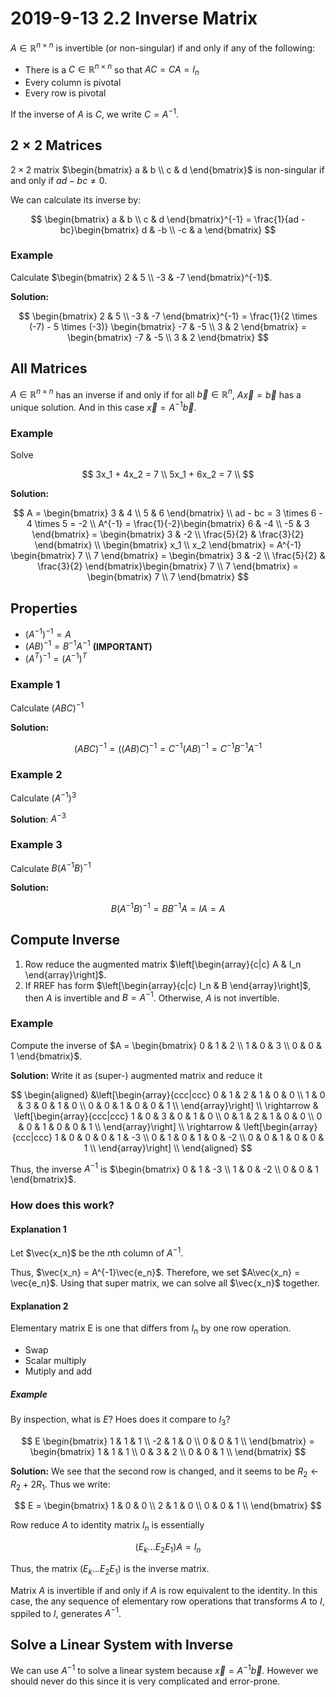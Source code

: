 # 2019-9-13 2.2 Inverse Matrix
$A \in \mathbb{R}^{n \times n}$ is invertible (or non-singular) if and only if any of the following:

- There is a $C \in \mathbb{R}^{n \times n}$ so that $AC = CA = I_n$
- Every column is pivotal
- Every row is pivotal

If the inverse of $A$ is $C$, we write $C = A^{-1}$.

## $2 \times 2$ Matrices
$2 \times 2$ matrix $\begin{bmatrix} a & b \\ c & d \end{bmatrix}$ is non-singular if and only if $ad - bc \neq 0$.

We can calculate its inverse by:

$$
  \begin{bmatrix} a & b \\ c & d \end{bmatrix}^{-1} = \frac{1}{ad - bc}\begin{bmatrix} d & -b \\ -c & a \end{bmatrix}
$$

### Example
Calculate $\begin{bmatrix} 2 & 5 \\ -3 & -7 \end{bmatrix}^{-1}$.

**Solution:**

$$
\begin{bmatrix} 2 & 5 \\ -3 & -7 \end{bmatrix}^{-1}
= \frac{1}{2 \times (-7) - 5 \times (-3)} \begin{bmatrix} -7 & -5 \\ 3 & 2 \end{bmatrix}
= \begin{bmatrix} -7 & -5 \\ 3 & 2 \end{bmatrix}
$$

## All Matrices
$A \in \mathbb{R}^{n \times n}$ has an inverse if and only if for all $\vec{b} \in \mathbb{R}^n$, $A\vec{x} = \vec{b}$ has a unique solution. And in this case $\vec{x} = A^{-1} \vec{b}$.

### Example
Solve

$$
3x_1 + 4x_2 = 7 \\
5x_1 + 6x_2 = 7 \\
$$

**Solution:**

$$
A = \begin{bmatrix} 3 & 4 \\ 5 & 6 \end{bmatrix} \\
ad - bc = 3 \times 6 - 4 \times 5 = -2 \\
A^{-1} = \frac{1}{-2}\begin{bmatrix} 6 & -4 \\ -5 & 3 \end{bmatrix} 
    = \begin{bmatrix} 3 & -2 \\ \frac{5}{2} & \frac{3}{2} \end{bmatrix} \\
\begin{bmatrix} x_1 \\ x_2 \end{bmatrix} = A^{-1} \begin{bmatrix} 7 \\ 7 \end{bmatrix}
    = \begin{bmatrix} 3 & -2 \\ \frac{5}{2} & \frac{3}{2} \end{bmatrix}\begin{bmatrix} 7 \\ 7 \end{bmatrix}
    = \begin{bmatrix} 7 \\ 7 \end{bmatrix}
$$

## Properties
- $(A^{-1})^{-1} = A$
- $(AB)^{-1} = B^{-1}A^{-1}$ **(IMPORTANT)**
- $(A^T)^{-1} = (A^{-1})^T$

### Example 1
Calculate $(ABC)^{-1}$

**Solution:**

$$
(ABC)^{-1} = ((AB)C)^{-1} = C^{-1}(AB)^{-1} = C^{-1}B^{-1}A^{-1}
$$

### Example 2
Calculate $(A^{-1})^{3}$

**Solution**: $A^{-3}$

### Example 3
Calculate $B(A^{-1}B)^{-1}$

**Solution:**

$$
B(A^{-1}B)^{-1} = BB^{-1}A = IA = A
$$

## Compute Inverse
1. Row reduce the augmented matrix $\left[\begin{array}{c|c} A & I_n \end{array}\right]$.
2. If RREF has form  $\left[\begin{array}{c|c} I_n & B \end{array}\right]$, then $A$ is invertible and $B = A^{-1}$. Otherwise, $A$ is not invertible.

### Example
Compute the inverse of $A = \begin{bmatrix} 0 & 1 & 2 \\ 1 & 0 & 3 \\ 0 & 0 & 1 \end{bmatrix}$.

**Solution:** Write it as (super-) augmented matrix and reduce it

$$
\begin{aligned}
    &\left[\begin{array}{ccc|ccc}
      0 & 1 & 2 & 1 & 0 & 0 \\
      1 & 0 & 3 & 0 & 1 & 0 \\
      0 & 0 & 1 & 0 & 0 & 1 \\
    \end{array}\right] \\
    \rightarrow & \left[\begin{array}{ccc|ccc}
      1 & 0 & 3 & 0 & 1 & 0 \\
      0 & 1 & 2 & 1 & 0 & 0 \\
      0 & 0 & 1 & 0 & 0 & 1 \\
    \end{array}\right] \\
    \rightarrow & \left[\begin{array}{ccc|ccc}
      1 & 0 & 0 & 0 & 1 & -3 \\
      0 & 1 & 0 & 1 & 0 & -2 \\
      0 & 0 & 1 & 0 & 0 & 1 \\
    \end{array}\right] \\
\end{aligned}
$$

Thus, the inverse $A^{-1}$ is $\begin{bmatrix} 0 & 1 & -3 \\ 1 & 0 & -2 \\ 0 & 0 & 1 \end{bmatrix}$.

### How does this work?
#### Explanation 1
Let $\vec{x_n}$ be the $n$th column of $A^{-1}$.

Thus, $\vec{x_n} = A^{-1}\vec{e_n}$. Therefore, we set $A\vec{x_n} = \vec{e_n}$. Using that super matrix, we can solve all $\vec{x_n}$ together.

#### Explanation 2
Elementary matrix E is one that differs from $I_n$ by one row operation.

- Swap
- Scalar multiply
- Mutiply and add

##### Example
By inspection, what is $E$? Hoes does it compare to $I_3$?

$$
E \begin{bmatrix}
  1 & 1 & 1 \\
  -2 & 1 & 0 \\
  0 & 0 & 1 \\
\end{bmatrix} = \begin{bmatrix}
  1 & 1 & 1 \\
  0 & 3 & 2 \\
  0 & 0 & 1 \\
\end{bmatrix}
$$

**Solution:** We see that the second row is changed, and it seems to be $R_2 \leftarrow R_2 + 2R_1$. Thus we write:

$$
E = \begin{bmatrix}
  1 & 0 & 0 \\
  2 & 1 & 0 \\
  0 & 0 & 1 \\
\end{bmatrix}
$$

Row reduce $A$ to identity matrix $I_n$ is essentially

$$
(E_k \dots E_2 E_1)A = I_n
$$

Thus, the matrix $(E_k \dots E_2 E_1)$ is the inverse matrix.

Matrix $A$ is invertible if and only if $A$ is row equivalent to the identity. In this case, the any sequence of elementary row operations that transforms $A$ to $I$, sppiled to $I$, generates $A^{-1}$.

## Solve a Linear System with Inverse

We can use $A^{-1}$ to solve a linear system because $\vec{x} = A^{-1}\vec{b}$. However we should never do this since it is very complicated and error-prone.